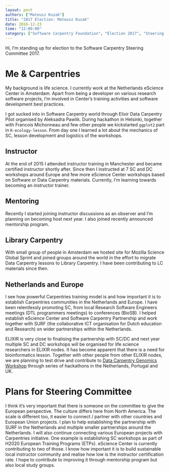 ```yaml
---
layout: post
authors: ["Mateusz Kuzak"]
title: "2017 Election: Mateusz Kuzak"
date: 2016-12-23
time: "12:00:00"
category: ["Software Carpentry Foundation", "Election 2017", "Steering Committee"]
---
```


Hi, I’m standing up for election to the Software Carpentry Steering
Committee 2017.

# Me & Carpentries
My background is life science. I currently work at the Netherlands
eScience Center in Amsterdam. Apart from being a developer on various
research software projects, I’m involved in Center’s training
activities and software development best practices.

I got sucked into  in Software Carpentry world through Elixir Data
Carpentry Pilot organised by Aleksadra Pawlik. During hackathon in
Helsinki, together with Francois Michonneau and few other people we
kickstarted `ggplot2` part in `R-ecology-lesson`.  From day one I
learned a lot about the mechanics of SC, lesson development and
logistics of the workshops.

## Instructor
At the end of 2015 I attended instructor training in Manchester and
became certified instructor shortly after. Since then I instructed
at 7 SC and DC workshops around Europe and few more eScience Center
workshops based on Software or Data Carpentry materials. Currently,
I’m learning towards becoming an instructor trainer.

## Mentoring
Recently I started joining instructor discussions as an observer and
I’m planning on becoming host next year. I also joined recently
announced mentorship program.

## Library Carpentry
With small group of people in Amsterdam we hosted site for Mozilla
Science Global Sprint and joined groups around the world in the
effort to migrate Data Carpentry lessons to Library Carpentry.
 I have been contributing to LC materials since then.

## Netherlands and Europe
I see how powerful Carpentries training model is and how important
it is to establish Carpentries communities in the Netherlands and
Europe. I have been relentlessly promoting SC, from local Research
Software Engineers meetings (DTL programmers meetings) to conferences
(BioSB). I helped establish eScience Center and Software Carpentry
Partnership and work together with SURF (the collaborative ICT
organisation for Dutch education and Research) on wider partnerships
within the Netherlands.

ELIXIR is very close to finalising the partnership with SC/DC and
next year multiple SC and DC workshops will be organised for life
science researchers in ELIXIR nodes. It has become apparent that
there is a need for bioinformatics lesson. Together with other
people from other ELIXIR nodes, we are planning to test drive and
contribute to
[Data Carpentry Genomics Workshop](http://www.datacarpentry.org/lessons/#genomics-workshop)
through series of hackathons in the Netherlands, Portugal and UK.

# Plans for Steering Committee
I think it’s very important that there is someone on the committee
to give the European perspective. The culture differs here from North
America. The scale is different too, it easier to connect / partner
with other countries and European Union projects. I plan to help
establishing the partnership with SURF in the Netherlands and
multiple smaller partnerships around the Netherlands. I will also
continue connecting various European projects with Carpentries
initiative. One example is establishing  SC workshops as part of
H2020 European Training Programs (ETPs). eScience Center is
currently contributing to two of those.
I know how important it is to build sustainable local instructor
community and realise how low is the instructor certification rate.
I hope to contribute to improving it through mentorship program but
also local study groups.